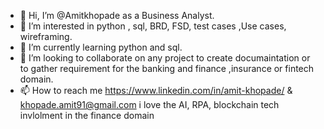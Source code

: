 - 👋 Hi, I’m @Amitkhopade as a Business Analyst.
- 👀 I’m interested in python , sql, BRD, FSD, test cases ,Use cases, wireframing.
- 🌱 I’m currently learning python and  sql. 
- 💞️ I’m looking to collaborate on any project to create documaintation or to gather requirement for the banking and finance ,insurance or fintech domain.
- 📫 How to reach me https://www.linkedin.com/in/amit-khopade/ & khopade.amit91@gmail.com
i love the AI, RPA, blockchain tech invlolment in the finance domain 
<!---
Amitkhopade/Amitkhopade is a ✨ special ✨ repository because its `README.md` (this file) appears on your GitHub profile.
You can click the Preview link to take a look at your changes.
--->
